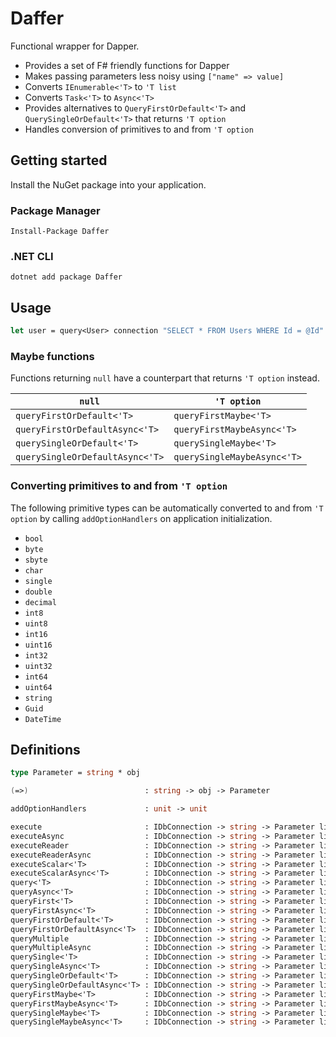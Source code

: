 # Daffer

Functional wrapper for Dapper.

- Provides a set of F# friendly functions for Dapper
- Makes passing parameters less noisy using `["name" => value]`
- Converts `IEnumerable<'T>` to `'T list`
- Converts `Task<'T>` to `Async<'T>`
- Provides alternatives to `QueryFirstOrDefault<'T>` and `QuerySingleOrDefault<'T>` that returns `'T option`
- Handles conversion of primitives to and from `'T option`

## Getting started

Install the NuGet package into your application.

### Package Manager

```shell
Install-Package Daffer
```

### .NET CLI

```shell
dotnet add package Daffer
```

## Usage

```fsharp
let user = query<User> connection "SELECT * FROM Users WHERE Id = @Id" ["Id" => 1]
```

### Maybe functions

Functions returning `null` have a counterpart that returns `'T option` instead.

| `null`                          |         `'T option`         |
| --------------------------------|---------------------------- |
| `queryFirstOrDefault<'T>`       | `queryFirstMaybe<'T>`       |
| `queryFirstOrDefaultAsync<'T>`  | `queryFirstMaybeAsync<'T>`  |
| `querySingleOrDefault<'T>`      | `querySingleMaybe<'T>`      |
| `querySingleOrDefaultAsync<'T>` | `querySingleMaybeAsync<'T>` |

### Converting primitives to and from `'T option`

The following primitive types can be automatically converted to and from `'T option` by calling `addOptionHandlers`
on application initialization.

- `bool`
- `byte`
- `sbyte`
- `char`
- `single`
- `double`
- `decimal`
- `int8`
- `uint8`
- `int16`
- `uint16`
- `int32`
- `uint32`
- `int64`
- `uint64`
- `string`
- `Guid`
- `DateTime`

## Definitions

```fsharp
type Parameter = string * obj

(=>)                          : string -> obj -> Parameter

addOptionHandlers             : unit -> unit

execute                       : IDbConnection -> string -> Parameter list -> int
executeAsync                  : IDbConnection -> string -> Parameter list -> Async<int>
executeReader                 : IDbConnection -> string -> Parameter list -> IDataReader
executeReaderAsync            : IDbConnection -> string -> Parameter list -> Async<IDataReader>
executeScalar<'T>             : IDbConnection -> string -> Parameter list -> 'T
executeScalarAsync<'T>        : IDbConnection -> string -> Parameter list -> Async<'T>
query<'T>                     : IDbConnection -> string -> Parameter list -> 'T list
queryAsync<'T>                : IDbConnection -> string -> Parameter list -> Async<'T list>
queryFirst<'T>                : IDbConnection -> string -> Parameter list -> 'T
queryFirstAsync<'T>           : IDbConnection -> string -> Parameter list -> Async<'T>
queryFirstOrDefault<'T>       : IDbConnection -> string -> Parameter list -> 'T
queryFirstOrDefaultAsync<'T>  : IDbConnection -> string -> Parameter list -> Async<'T>
queryMultiple                 : IDbConnection -> string -> Parameter list -> SqlMapper.GridReader
queryMultipleAsync            : IDbConnection -> string -> Parameter list -> Async<SqlMapper.GridReader>
querySingle<'T>               : IDbConnection -> string -> Parameter list -> 'T
querySingleAsync<'T>          : IDbConnection -> string -> Parameter list -> Async<'T>
querySingleOrDefault<'T>      : IDbConnection -> string -> Parameter list -> 'T
querySingleOrDefaultAsync<'T> : IDbConnection -> string -> Parameter list -> Async<'T>
queryFirstMaybe<'T>           : IDbConnection -> string -> Parameter list -> 'T option
queryFirstMaybeAsync<'T>      : IDbConnection -> string -> Parameter list -> Async<'T option>
querySingleMaybe<'T>          : IDbConnection -> string -> Parameter list -> 'T option
querySingleMaybeAsync<'T>     : IDbConnection -> string -> Parameter list -> Async<'T option>
```
